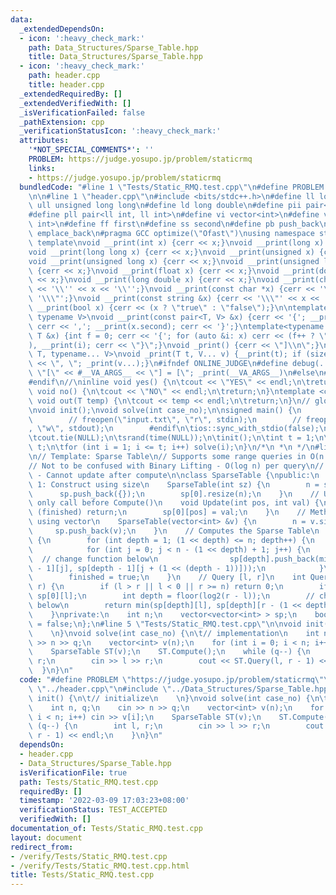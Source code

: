 ```yaml
---
data:
  _extendedDependsOn:
  - icon: ':heavy_check_mark:'
    path: Data_Structures/Sparse_Table.hpp
    title: Data_Structures/Sparse_Table.hpp
  - icon: ':heavy_check_mark:'
    path: header.cpp
    title: header.cpp
  _extendedRequiredBy: []
  _extendedVerifiedWith: []
  _isVerificationFailed: false
  _pathExtension: cpp
  _verificationStatusIcon: ':heavy_check_mark:'
  attributes:
    '*NOT_SPECIAL_COMMENTS*': ''
    PROBLEM: https://judge.yosupo.jp/problem/staticrmq
    links:
    - https://judge.yosupo.jp/problem/staticrmq
  bundledCode: "#line 1 \"Tests/Static_RMQ.test.cpp\"\n#define PROBLEM \"https://judge.yosupo.jp/problem/staticrmq\"\
    \n\n#line 1 \"header.cpp\"\n#include <bits/stdc++.h>\n#define ll long long\n#define\
    \ ull unsigned long long\n#define ld long double\n#define pii pair<int, int>\n\
    #define pll pair<ll int, ll int>\n#define vi vector<int>\n#define vl vector<ll\
    \ int>\n#define ff first\n#define ss second\n#define pb push_back\n#define eb\
    \ emplace_back\n#pragma GCC optimize(\"Ofast\")\nusing namespace std;\n// debug\
    \ template\nvoid __print(int x) {cerr << x;}\nvoid __print(long x) {cerr << x;}\n\
    void __print(long long x) {cerr << x;}\nvoid __print(unsigned x) {cerr << x;}\n\
    void __print(unsigned long x) {cerr << x;}\nvoid __print(unsigned long long x)\
    \ {cerr << x;}\nvoid __print(float x) {cerr << x;}\nvoid __print(double x) {cerr\
    \ << x;}\nvoid __print(long double x) {cerr << x;}\nvoid __print(char x) {cerr\
    \ << '\\'' << x << '\\'';}\nvoid __print(const char *x) {cerr << '\\\"' << x <<\
    \ '\\\"';}\nvoid __print(const string &x) {cerr << '\\\"' << x << '\\\"';}\nvoid\
    \ __print(bool x) {cerr << (x ? \"true\" : \"false\");}\n\ntemplate<typename T,\
    \ typename V>\nvoid __print(const pair<T, V> &x) {cerr << '{'; __print(x.first);\
    \ cerr << ','; __print(x.second); cerr << '}';}\ntemplate<typename T>\nvoid __print(const\
    \ T &x) {int f = 0; cerr << '{'; for (auto &i: x) cerr << (f++ ? \",\" : \"\"\
    ), __print(i); cerr << \"}\";}\nvoid _print() {cerr << \"]\\n\";}\ntemplate <typename\
    \ T, typename... V>\nvoid _print(T t, V... v) {__print(t); if (sizeof...(v)) cerr\
    \ << \", \"; _print(v...);}\n#ifndef ONLINE_JUDGE\n#define debug(...) cerr <<\
    \ \"[\" << #__VA_ARGS__ << \"] = [\"; _print(__VA_ARGS__)\n#else\n#define debug(...)\n\
    #endif\n//\ninline void yes() {\n\tcout << \"YES\" << endl;\n\treturn;\n}\ninline\
    \ void no() {\n\tcout << \"NO\" << endl;\n\treturn;\n}\ntemplate <class T>\ninline\
    \ void out(T temp) {\n\tcout << temp << endl;\n\treturn;\n}\n// global variables\n\
    \nvoid init();\nvoid solve(int case_no);\n\nsigned main() {\n        #ifndef ONLINE_JUDGE\n\
    \        // freopen(\"input.txt\", \"r\", stdin);\n        // freopen(\"output.txt\"\
    , \"w\", stdout);\n        #endif\n\tios::sync_with_stdio(false);\n\tcin.tie(NULL);\n\
    \tcout.tie(NULL);\n\tsrand(time(NULL));\n\tinit();\n\tint t = 1;\n\t// cin >>\
    \ t;\n\tfor (int i = 1; i <= t; i++) solve(i);\n}\n/*\n *\n */\n#line 1 \"Data_Structures/Sparse_Table.hpp\"\
    \n// Template: Sparse Table\n// Supports some range queries in O(n log n) / O(1)\n\
    // Not to be confused with Binary Lifting - O(log n) per query\n// Offline DS\
    \ - Cannot update after compute\n\nclass SparseTable {\npublic:\n    // Method\
    \ 1: Construct using size\n    SparseTable(int sz) {\n        n = sz + 1;\n  \
    \      sp.push_back({});\n        sp[0].resize(n);\n    }\n    // Update() can\
    \ only call before Compute()\n    void Update(int pos, int val) {\n        if\
    \ (finished) return;\n        sp[0][pos] = val;\n    }\n    // Method 2: Construct\
    \ using vector\n    SparseTable(vector<int> &v) {\n        n = v.size();\n   \
    \     sp.push_back(v);\n    }\n    // Computes the Sparse Table\n    void Compute()\
    \ {\n        for (int depth = 1; (1 << depth) <= n; depth++) {\n            sp.push_back({});\n\
    \            for (int j = 0; j < n - (1 << depth) + 1; j++) {\n              \
    \  // change function below\n                sp[depth].push_back(min(sp[depth\
    \ - 1][j], sp[depth - 1][j + (1 << (depth - 1))]));\n            }\n        }\n\
    \        finished = true;\n    }\n    // Query [l, r]\n    int Query(int l, int\
    \ r) {\n        if (l > r || l < 0 || r >= n) return 0;\n        if (l == r) return\
    \ sp[0][l];\n        int depth = floor(log2(r - l));\n        // change function\
    \ below\n        return min(sp[depth][l], sp[depth][r - (1 << depth) + 1]);\n\
    \    }\nprivate:\n    int n;\n    vector<vector<int> > sp;\n    bool finished\
    \ = false;\n};\n#line 5 \"Tests/Static_RMQ.test.cpp\"\n\nvoid init() {\n\t// initialize\n\
    \    \n}\nvoid solve(int case_no) {\n\t// implementation\n    int n, q;\n    cin\
    \ >> n >> q;\n    vector<int> v(n);\n    for (int i = 0; i < n; i++) cin >> v[i];\n\
    \    SparseTable ST(v);\n    ST.Compute();\n    while (q--) {\n        int l,\
    \ r;\n        cin >> l >> r;\n        cout << ST.Query(l, r - 1) << endl;\n  \
    \  }\n}\n"
  code: "#define PROBLEM \"https://judge.yosupo.jp/problem/staticrmq\"\n\n#include\
    \ \"../header.cpp\"\n#include \"../Data_Structures/Sparse_Table.hpp\"\n\nvoid\
    \ init() {\n\t// initialize\n    \n}\nvoid solve(int case_no) {\n\t// implementation\n\
    \    int n, q;\n    cin >> n >> q;\n    vector<int> v(n);\n    for (int i = 0;\
    \ i < n; i++) cin >> v[i];\n    SparseTable ST(v);\n    ST.Compute();\n    while\
    \ (q--) {\n        int l, r;\n        cin >> l >> r;\n        cout << ST.Query(l,\
    \ r - 1) << endl;\n    }\n}\n"
  dependsOn:
  - header.cpp
  - Data_Structures/Sparse_Table.hpp
  isVerificationFile: true
  path: Tests/Static_RMQ.test.cpp
  requiredBy: []
  timestamp: '2022-03-09 17:03:23+08:00'
  verificationStatus: TEST_ACCEPTED
  verifiedWith: []
documentation_of: Tests/Static_RMQ.test.cpp
layout: document
redirect_from:
- /verify/Tests/Static_RMQ.test.cpp
- /verify/Tests/Static_RMQ.test.cpp.html
title: Tests/Static_RMQ.test.cpp
---
```

